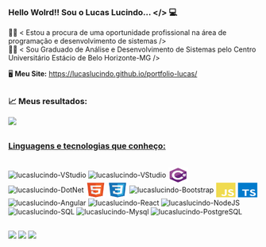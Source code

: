 ### Hello Wolrd!! Sou o Lucas Lucindo... </> 💻 
👨‍💻 < Estou a procura de uma oportunidade profissional na área de programação e desenvolvimento de sistemas /> </br>
👨‍🎓 < Sou Graduado de Análise e Desenvolvimento de Sistemas pelo Centro Universitário Estácio de Belo Horizonte-MG /> </br>

🖥️ **Meu Site:** https://lucaslucindo.github.io/portfolio-lucas/
##

### **📈 Meus resultados:**

<div>
  <a href="https://github.com/lucaslucindo">
  <!-- <img height="140em" src="https://github-readme-stats.vercel.app/api?username=lucaslucindo&show_icons=true&theme=tokyonight&include_all_commits=true&count_private=true"/>   -->

  <img height="140em" src="https://github-readme-stats.vercel.app/api?username=lucaslucindo&show_icons=true&theme=tokyonight"/>  
</div>
  
##
  
### **Linguagens e tecnologias que conheço:**
  
<div style="display:inline-block; pointer-events:none;"><br>
  <img align="center" alt="lucaslucindo-VStudio" height="30" width="40" src="https://icongr.am/devicon/visualstudio-plain.svg?size=128&color=currentColor">
  <img align="center" alt="lucaslucindo-VStudio" height="35" width="35" src="https://img.icons8.com/color/48/000000/visual-studio-code-2019.png">
  <img align="center" alt="lucaslucindo-Csharp" height="30" width="40" src="https://raw.githubusercontent.com/devicons/devicon/master/icons/csharp/csharp-original.svg">
  <img align="center" alt="lucaslucindo-DotNet" height="30" width="40" src="https://icongr.am/devicon/dot-net-original.svg?size=128&color=currentColor">
  <img align="center" alt="lucaslucindo-HTML" height="30" width="40" src="https://raw.githubusercontent.com/devicons/devicon/master/icons/html5/html5-original.svg">
  <img align="center" alt="lucaslucindo-CSS" height="30" width="40" src="https://raw.githubusercontent.com/devicons/devicon/master/icons/css3/css3-original.svg">
  <img align="center" alt="lucaslucindo-Bootstrap" height="30" width="40" src="https://cdn.jsdelivr.net/gh/devicons/devicon/icons/bootstrap/bootstrap-original.svg">  
  <img align="center" alt="lucaslucindo-Js" height="30" width="40" src="https://raw.githubusercontent.com/devicons/devicon/master/icons/javascript/javascript-plain.svg">
  <img align="center" alt="lucaslucindo-Ts" height="30" width="40" src="https://raw.githubusercontent.com/devicons/devicon/master/icons/typescript/typescript-plain.svg">
  <img align="center" alt="lucaslucindo-Angular" height="30" width="40" src="https://icongr.am/devicon/angularjs-original.svg?size=128&color=currentColor">
  <img align="center" alt="lucaslucindo-React" height="35" width="35" src="https://img.icons8.com/color/48/000000/react-native.png">
  <img align="center" alt="lucaslucindo-NodeJS" height="30" width="40" src="https://img.icons8.com/color/48/000000/nodejs.png">
  <img align="center" alt="lucaslucindo-SQL" height="40" width="50" src="https://cdn.jsdelivr.net/gh/devicons/devicon/icons/microsoftsqlserver/microsoftsqlserver-plain-wordmark.svg">
  <img align="center" alt="lucaslucindo-Mysql" height="30" width="40" src="https://img.icons8.com./color/48/000000/mysql.png">
  <img align="center" alt="lucaslucindo-PostgreSQL" height="30" width="40" src="https://img.icons8.com/color/48/000000/postgresql.png">
</div>

##

<div>
<a href="https://wa.me/+553183252258" target="_blank"><img src="https://img.shields.io/badge/WhatsApp-25D366?style=for-the-badge&logo=whatsapp&logoColor=white"></a>
<a href = "mailto:lucas.lucindosilva@gmail.com"><img src="https://img.shields.io/badge/Gmail-D14836?style=for-the-badge&logo=gmail&logoColor=white" target="_blank"></a>
<a href="https://www.linkedin.com/in/lucas-lucindo-81a11750" target="_blank"><img src="https://img.shields.io/badge/LinkedIn-0077B5?style=for-the-badge&logo=linkedin&logoColor=white"></a>
</div>
